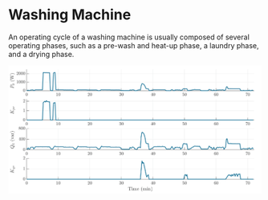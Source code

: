 #     Washing Machine

An operating cycle of a washing machine is usually composed of several operating phases, such as a pre-wash and heat-up phase, a laundry phase, and a drying phase. 

![WashingMachine](../z_Sensitivity_img/WashingMachine.svg)

